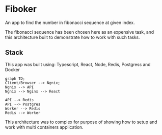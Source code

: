 # Fiboker

An app to find the number in fibonacci sequence at given index.

The fibonacci sequence has been chosen here as an expensive task, and this architecture built to demonstrate how to work with such tasks.

## Stack

This app was built using: Typescript, React, Node, Redis, Postgress and Docker

```mermaid
graph TD;
Client/Browser --> Ngnix;
Ngnix --> API
Ngnix --> Nginx --> React

API --> Redis
API --> Postgres
Worker --> Redis
Redis --> Worker
```

This architecture was to complex for purpose of showing how to setup and work with multi containers application.
